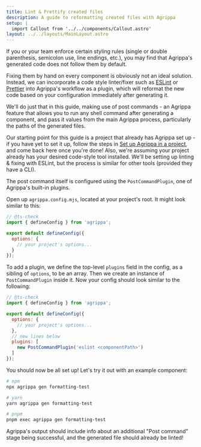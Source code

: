 ```yaml
---
title: Lint & Prettify created files
description: A guide to reformatting created files with Agrippa
setup: |
  import Callout from '../../components/Callout.astro'
layout: ../../layouts/MainLayout.astro
---
```


If you or your team enforce certain styling rules (single or double parenthesis, semicolon use, line endings, etc.), you may find that Agrippa's generated code does not follow them by default.  

Fixing them by hand on every component is obviously not an ideal solution. Instead, we can incorporate a code style linter/fixer such as [ESLint](https://eslint.org/) or [Prettier](https://prettier.io/) into Agrippa's workflow as a plugin, which will reformat the new code based on your configuration immediately after generating it. 

We'll do just that in this guide, making use of post commands - an Agrippa feature that allows you to run any shell command after generating a component, and pass it values from the main Agrippa process, particularly the paths of the generated files.

Our starting point for this guide is a project that already has Agrippa set up - if you have yet to set it up, follow the steps in [Set up Agrippa in a project](/guides/setup-agrippa-in-a-project), and come back here once you're done! Also, we're assuming your project already has your desired code-style tool installed. 
We'll be setting up linting & fixing with ESLint, but the process is similar for other tools (provided they have a CLI). 

The post command itself is configured using the `PostCommandPlugin`, one of Agrippa's built-in plugins.

Open up `agrippa.config.mjs`, located at your project's root. It might look similar to this:

```js
// @ts-check
import { defineConfig } from 'agrippa';

export default defineConfig({
  options: {
    // your project's options... 
  }
});
```

To add a plugin, we define the top-level `plugins` field in the config, as a sibling of `options`, to be an array. Then we create an instance of `PostCommandPlugin` inside it. Now your config should look similar to the following:

```js
// @ts-check
import { defineConfig } from 'agrippa';

export default defineConfig({
  options: {
    // your project's options... 
  },
  // new lines below
  plugins: [
    new PostCommandPlugin('eslint <componentPath>')
  ]
});
```

You should now be all set up!
Let's try it out with an example component:
```bash
# npm
npx agrippa gen formatting-test

# yarn
yarn agrippa gen formatting-test

# pnpm
pnpm exec agrippa gen formatting-test
```

Agrippa's output should include info about an additional "Post command" stage being successful, and the generated file should already be linted! 

